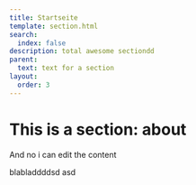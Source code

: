 ```yaml
---
title: Startseite
template: section.html
search:
  index: false
description: total awesome sectiondd
parent:
  text: text for a section
layout:
  order: 3
---
```


# This is a section: about

And no i can edit the content

blabladdddsd asd
